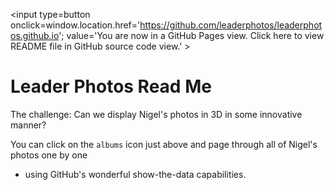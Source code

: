 <span style=display:none; >[You are now in GitHub source code view. Click here to view README file in GitHub Pages view]
( https://leaderphotos.github.io/#README.md "View file as a web page." ) </span>
<input type=button onclick=window.location.href='https://github.com/leaderphotos/leaderphotos.github.io';
value='You are now in a GitHub Pages view. Click here to view README file in GitHub source code view.' >


Leader Photos Read Me
================================================================================

The challenge: Can we display Nigel's photos in 3D in some innovative manner?

You can click on the `albums` icon just above and page through all of Nigel's photos one by one
 - using GitHub's wonderful show-the-data capabilities.
